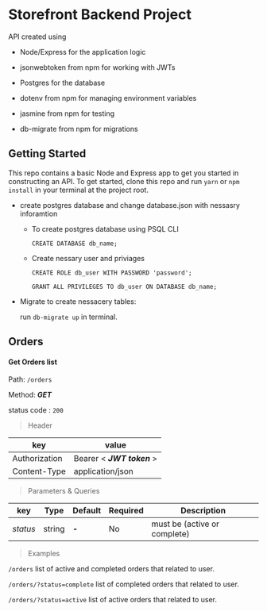 # Storefront Backend Project

API created using

- Node/Express for the application logic

- jsonwebtoken from npm for working with JWTs

- Postgres for the database

- dotenv from npm for managing environment variables

- jasmine from npm for testing

- db-migrate from npm for migrations

## Getting Started

This repo contains a basic Node and Express app to get you started in constructing an API. To get started, clone this repo and run
`yarn` or `npm install` in your terminal at the project root.

- create postgres database and change database.json with nessasry inforamtion

  - To create postgres database using PSQL CLI

    `CREATE DATABASE db_name;`

  - Create nessary user and priviages

    `CREATE ROLE db_user WITH PASSWORD 'password';`

    `GRANT ALL PRIVILEGES TO db_user ON DATABASE db_name;`

- Migrate to create nessacery tables:

  run `db-migrate up` in terminal.

## Orders

#### Get Orders list

Path: `/orders`

Method: **_GET_**

status code : `200`

> Header

| key           | value                      |
| ------------- | -------------------------- |
| Authorization | Bearer < **_JWT token_** > |
| Content-Type  | application/json           |

> Parameters & Queries

| key      | Type   | Default | Required | Description                  |
| -------- | ------ | ------- | -------- | ---------------------------- |
| _status_ | string | **-**   | No       | must be (active or complete) |

> Examples

`/orders`
list of active and completed orders that related to user.

`/orders/?status=complete`
list of completed orders that related to user.

`/orders/?status=active`
list of active orders that related to user.
